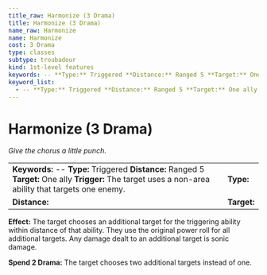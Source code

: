 ```yaml
---
title_raw: Harmonize (3 Drama)
title: Harmonize (3 Drama)
name_raw: Harmonize
name: Harmonize
cost: 3 Drama
type: classes
subtype: troubadour
kind: 1st-level features
keywords: -- **Type:** Triggered **Distance:** Ranged 5 **Target:** One ally **Trigger:** The target uses a non-area ability that targets one enemy.
keyword_list:
  - -- **Type:** Triggered **Distance:** Ranged 5 **Target:** One ally **Trigger:** The target uses a non-area ability that targets one enemy.
---
```


# Harmonize (3 Drama)

*Give the chorus a little punch.*

|                                                                                                                                                          |             |
| :------------------------------------------------------------------------------------------------------------------------------------------------------- | :---------- |
| **Keywords:** -- **Type:** Triggered **Distance:** Ranged 5 **Target:** One ally **Trigger:** The target uses a non-area ability that targets one enemy. | **Type:**   |
| **Distance:**                                                                                                                                            | **Target:** |

**Effect:** The target chooses an additional target for the triggering ability within distance of that ability. They use the original power roll for all additional targets. Any damage dealt to an additional target is sonic damage.

**Spend 2 Drama:** The target chooses two additional targets instead of one.
